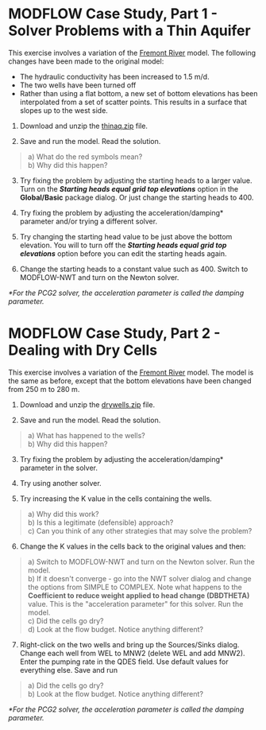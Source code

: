 # MODFLOW Case Study, Part 1 - Solver Problems with a Thin Aquifer

This exercise involves a variation of the [<u>Fremont River</u>](https://byu-ce547.readthedocs.io/en/latest/unit2/03_optional_packages/optional_packages_class/) model. The following changes have been made to the original model:

- The hydraulic conductivity has been increased to 1.5 m/d.
- The two wells have been turned off
- Rather than using a flat bottom, a new set of bottom elevations has been interpolated from a set of scatter points. This results in a surface that slopes up to the west side.

1) Download and unzip the [<u>thinaq.zip</u>](thinaq.zip) file.

2) Save and run the model. Read the solution.<br>
>a) What do the red symbols mean?<br>
>b) Why did this happen?

3) Try fixing the problem by adjusting the starting heads to a larger value. Turn on the **_Starting heads equal grid top elevations_** option in the **Global/Basic** package dialog. Or just change the starting heads to 400.

4) Try fixing the problem by adjusting the acceleration/damping* parameter and/or trying a different solver.

5) Try changing the starting head value to be just above the bottom elevation. You will to turn off the **_Starting heads equal grid top elevations_** option before you can edit the starting heads again.

6) Change the starting heads to a constant value such as 400. Switch to MODFLOW-NWT and turn on the Newton solver.

_*For the PCG2 solver, the acceleration parameter is called the damping parameter._

# MODFLOW Case Study, Part 2 - Dealing with Dry Cells

This exercise involves a variation of the [<u>Fremont River</u>](https://byu-ce547.readthedocs.io/en/latest/unit2/03_optional_packages/optional_packages_class/) model. The model is the same as before, except that the bottom elevations have been changed from 250 m to 280 m.

1) Download and unzip the [<u>drywells.zip</u>](drywells.zip) file.

2) Save and run the model. Read the solution.<br>
>a) What has happened to the wells?<br>
>b) Why did this happen?

3) Try fixing the problem by adjusting the acceleration/damping* parameter in the solver.

4) Try using another solver.

5) Try increasing the K value in the cells containing the wells.<br>
>a) Why did this work?<br>
>b) Is this a legitimate (defensible) approach?<br>
>c) Can you think of any other strategies that may solve the problem?

6) Change the K values in the cells back to the original values and then:<br>
>a) Switch to MODFLOW-NWT and turn on the Newton solver. Run the model.<br>
>b) If it doesn't converge - go into the NWT solver dialog and change the options from SIMPLE to COMPLEX. Note what happens to the **Coefficient to reduce weight applied to head change (DBDTHETA)** value. This is the "acceleration parameter" for this solver. Run the model.<br>
>c) Did the cells go dry?<br>
>d) Look at the flow budget. Notice anything different?

7) Right-click on the two wells and bring up the Sources/Sinks dialog. Change each well from WEL to MNW2 (delete WEL and add MNW2). Enter the pumping rate in the QDES field. Use default values for everything else. Save and run<br>
>a) Did the cells go dry?<br>
>b) Look at the flow budget. Notice anything different?

_*For the PCG2 solver, the acceleration parameter is called the damping parameter._

